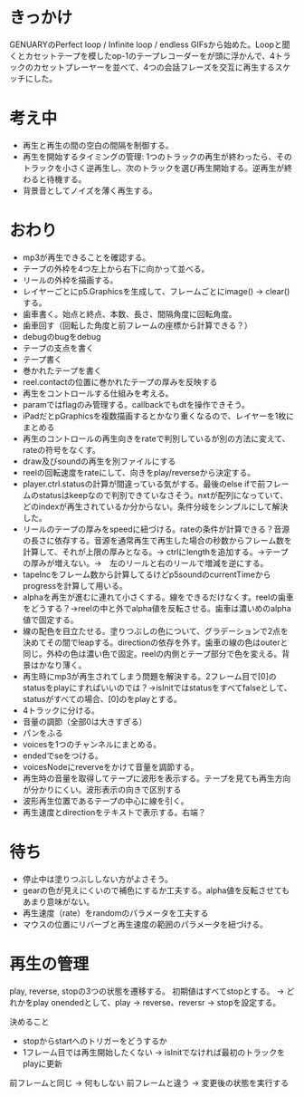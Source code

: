 # きっかけ
GENUARYのPerfect loop / Infinite loop / endless GIFsから始めた。Loopと聞くとカセットテープを模したop-1のテープレコーダーをが頭に浮かんで、4トラックのカセットプレーヤーを並べて、4つの会話フレーズを交互に再生するスケッチにした。

# 考え中
- 再生と再生の間の空白の間隔を制御する。
- 再生を開始するタイミングの管理: 1つのトラックの再生が終わったら、そのトラックを小さく逆再生し、次のトラックを選び再生開始する。逆再生が終わると待機する。
- 背景音としてノイズを薄く再生する。

# おわり
- mp3が再生できることを確認する。
- テープの外枠を4つ左上から右下に向かって並べる。
- リールの外枠を描画する。
- レイヤーごとにp5.Graphicsを生成して、フレームごとにimage() → clear()する。
- 歯車書く。始点と終点、本数、長さ、間隔角度に回転角度。
- 歯車回す（回転した角度と前フレームの座標から計算できる？）
- debugのbugをdebug
- テープの支点を書く
- テープ書く
- 巻かれたテープを書く
- reel.contactの位置に巻かれたテープの厚みを反映する
- 再生をコントロールする仕組みを考える。
- paramではflagのみ管理する。callbackでもdtを操作できそう。
- iPadだとpGraphicsを複数描画するとかなり重くなるので、レイヤーを1枚にまとめる
- 再生のコントロールの再生向きをrateで判別しているが別の方法に変えて、rateの符号をなくす。
- draw及びsoundの再生を別ファイルにする
- reelの回転速度をrateにして、向きをplay/reverseから決定する。
- player.ctrl.statusの計算が間違っている気がする。最後のelse ifで前フレームのstatusはkeepなので判別できていなさそう。nxtが配列になっていて、どのindexが再生されているか分からない。条件分岐をシンプルにして解決した。
- リールのテープの厚みをspeedに紐づける。rateの条件が計算できる？音源の長さに依存する。音源を通常再生で再生した場合の秒数からフレーム数を計算して、それが上限の厚みとなる。→ ctrlにlengthを追加する。→テープの厚みが増えない。→　左のリールと右のリールで増減を逆にする。
- tapeIncをフレーム数から計算してるけどp5soundのcurrentTimeからprogressを計算して用いる。
- alphaを再生が進むに連れて小さくする。線をできるだけなくす。reelの歯車をどうする？→reelの中と外でalpha値を反転させる。歯車は濃いめのalpha値で固定する。
- 線の配色を目立たせる。塗りつぶしの色について、グラデーションで2点を決めてその間でleapする。directionの依存を外す。歯車の線の色はouterと同じ。外枠の色は濃い色で固定。reelの内側とテープ部分で色を変える。背景はかなり薄く。
- 再生時にmp3が再生されてしまう問題を解決する。2フレーム目で[0]のstatusをplayにすればいいのでは？→isInitではstatusをすべてfalseとして、statusがすべての場合、[0]のをplayとする。
- 4トラックに分ける。
- 音量の調節（全部0は大きすぎる）
- パンをふる
- voicesを1つのチャンネルにまとめる。
- endedでseをつける。
- voicesNodeにreverveをかけて音量を調節する。
- 再生時の音量を取得してテープに波形を表示する。テープを見ても再生方向が分かりにくい。波形表示の向きで区別する
- 波形再生位置であるテープの中心に線を引く。
- 再生速度とdirectionをテキストで表示する。右端？

# 待ち
- 停止中は塗りつぶししない方がよさそう。
- gearの色が見えにくいので補色にするか工夫する。alpha値を反転させてもあまり意味がない。
- 再生速度（rate）をrandomのパラメータを工夫する
- マウスの位置にリバーブと再生速度の範囲のパラメータを紐づける。

# 再生の管理
play, reverse, stopの3つの状態を遷移する。
初期値はすべてstopとする。 -> どれかをplay
onendedとして、play -> reverse、reversr -> stopを設定する。

決めること
- stopからstartへのトリガーをどうするか
- 1フレーム目では再生開始したくない -> isInitでなければ最初のトラックをplayに更新

前フレームと同じ -> 何もしない
前フレームと違う -> 変更後の状態を実行する